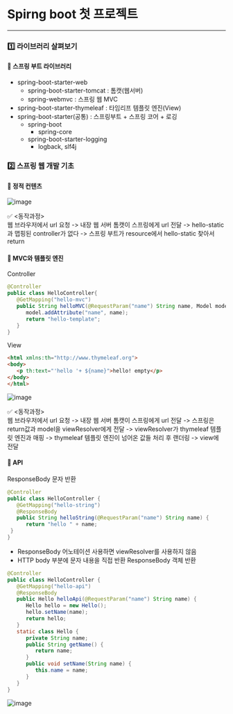 # Spirng boot 첫 프로젝트
----------------
### 1️⃣ 라이브러리 살펴보기
#### 🔶 스프링 부트 라이브러리
 * spring-boot-starter-web
    * spring-boot-starter-tomcat : 톰캣(웹서버)
    * spring-webmvc : 스프링 웹 MVC
 * spring-boot-starter-thymeleaf : 타임리프 템플릿 엔진(View)
 * spring-boot-starter(공통) : 스프링부트 + 스프링 코어 + 로깅
    * spring-boot
      * spring-core
    * spring-boot-starter-logging
      * logback, slf4j
### 2️⃣ 스프링 웹 개발 기초
#### 🔶 정적 컨텐츠
![image](https://user-images.githubusercontent.com/46257667/103171993-914bfa00-4893-11eb-9d31-047c98f15161.png)

✅ <동작과정><br>
웹 브라우저에서 url 요청 -> 내장 웹 서버 톰캣이 스프링에게 url 전달 -> hello-static과 맵핑된 controller가 없다 -> 스프링 부트가 resource에서 hello-static 찾아서 return

#### 🔶 MVC와 템플릿 엔진
Controller
```java
@Controller
public class HelloController{
   @GetMapping("hello-mvc")
   public String helloMVC(@RequestParam("name") String name, Model model) {
      model.addAttribute("name", name);
      return "hello-template";
   }
}
```
View
```html
<html xmlns:th="http://www.thymeleaf.org">
<body>
   <p th:text="'hello '+ ${name}">hello! empty</p>
</body>
</html>  
```
![image](https://user-images.githubusercontent.com/46257667/103173536-0ec93780-489f-11eb-8257-4acf1a810869.png)

✅ <동작과정><br>
웹 브라우저에서 url 요청 -> 내장 웹 서버 톰캣이 스프링에게 url 전달 -> 스프링은 return값과 model을 viewResolver에게 전달 -> viewResolver가 thymeleaf 템플릿 엔진과 매핑 -> thymeleaf 템플릿 엔진이 넘어온 값들 처리 후 랜더링 -> view에 전달

#### 🔶 API
ResponseBody 문자 반환
```java
@Controller
public class HelloController {
   @GetMapping("hello-string")
   @ResponseBody
   public String helloString(@RequestParam("name") String name) {
      return "hello " + name;
 }
}
```
* ResponseBody 어노테이션 사용하면 viewResolver를 사용하지 않음
* HTTP body 부분에 문자 내용을 직접 반환
ResponseBody 객체 반환
```java
@Controller
public class HelloController {
   @GetMapping("hello-api")
   @ResponseBody
   public Hello helloApi(@RequestParam("name") String name) {
      Hello hello = new Hello();
      hello.setName(name);
      return hello;
   }
   static class Hello {
      private String name;
      public String getName() {
         return name;
      }
      public void setName(String name) {
         this.name = name;
      }
   }
}
```
![image](https://user-images.githubusercontent.com/46257667/103208494-1e4e8c00-4944-11eb-9976-48958ac72f77.png)
